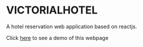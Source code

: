# VICTORIALHOTEL

A hotel reservation web application based on reactjs.


Click [here](https://victoria-hotel.netlify.com/) to see a demo of this webpage
